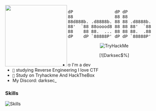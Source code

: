 <img src="https://github.com/DARKSECshell/darksec/blob/main/darksec.jpg" width="200" height="200" align='left'>

<pre>
dP                dP dP                                          dP       dP 
88                88 88                                          88       88 
88d888b. .d8888b. 88 88 .d8888b.    dP  dP  dP .d8888b. 88d888b. 88 .d888b88 
88'  `88 88ooood8 88 88 88'  `88    88  88  88 88'  `88 88'  `88 88 88'  `88 
88    88 88.  ... 88 88 88.  .88    88.88b.88' 88.  .88 88       88 88.  .88 
dP    dP `88888P' dP dP `88888P'    8888P Y8P  `88888P' dP       dP `88888P8 
</pre>
<div align="center">
 
</div>
<div align="center">
 <img src="https://tryhackme-badges.s3.amazonaws.com/Userblack.png" alt="TryHackMe">
 
 [![Darksec$%]
</div>

- <code>🤓</code> I'm a dev
- <code>🧠</code> studying Reverse Engineering I love CTF
- <code>🥇</code> Study on  Tryhackme And HackTheBox
- My Discord: darksec_


<h3>Skills</h3>

![Skills](https://skillicons.dev/icons?i=bash,python,linux,html)
